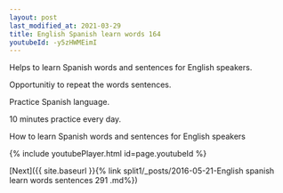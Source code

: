 ```yaml
---
layout: post
last_modified_at: 2021-03-29
title: English Spanish learn words 164 
youtubeId: -y5zHWMEimI
---
```

 
 
Helps to learn Spanish words and sentences for English speakers.

Opportunitiy to repeat the words sentences. 

Practice Spanish language. 
 
10 minutes practice every day. 
 
How to learn Spanish words and sentences for English speakers 
 
{% include youtubePlayer.html id=page.youtubeId %}
 
 
[Next]({{ site.baseurl }}{% link  split1/_posts/2016-05-21-English spanish learn words sentences 291 .md%})
 

